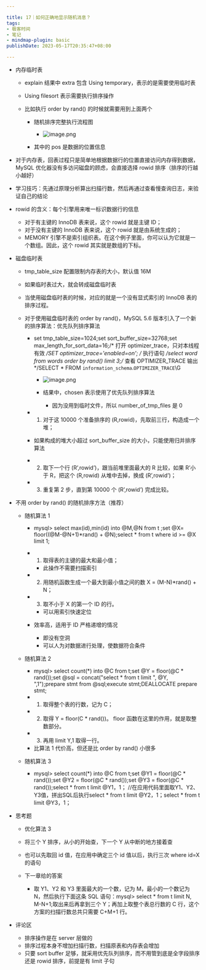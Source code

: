 ```yaml
---

title: 17｜如何正确地显示随机消息？
tags:
- 极客时间
- 笔记
- mindmap-plugin: basic
publishDate: 2023-05-17T20:35:47+08:00

---
```


- 内存临时表

  - explain 结果中 extra 包含 Using temporary，表示的是需要使用临时表
  - Using filesort 表示需要执行排序操作
  - 比如执行 order by rand() 的时候就需要用到上面两个
  
    - 随机排序完整执行流程图
      - ![image.png](https://cdn.jsdelivr.net/gh/11ze/static/images/mysql45-17-1.png)

    - 其中的 pos 是数据的位置信息

- 对于内存表，回表过程只是简单地根据数据行的位置直接访问内存得到数据，MySQL 优化器没有多访问磁盘的顾虑，会直接选择 rowid 排序（排序的行越小越好）
- 学习技巧：先通过原理分析算出扫描行数，然后再通过查看慢查询日志，来验证自己的结论
- rowid 的含义：每个引擎用来唯一标识数据行的信息

  - 对于有主键的 InnoDB 表来说，这个 rowid 就是主键 ID；
  - 对于没有主键的 InnoDB 表来说，这个 rowid 就是由系统生成的；
  - MEMORY 引擎不是索引组织表。在这个例子里面，你可以认为它就是一个数组。因此，这个 rowid 其实就是数组的下标。

- 磁盘临时表

  - tmp_table_size 配置限制内存表的大小，默认值 16M
  - 如果临时表过大，就会转成磁盘临时表
  - 当使用磁盘临时表的时候，对应的就是一个没有显式索引的 InnoDB 表的排序过程。
  - 对于使用磁盘临时表的 order by rand()，MySQL 5.6 版本引入了一个新的排序算法：优先队列排序算法

    - set tmp_table_size=1024;set sort_buffer_size=32768;set max_length_for_sort_data=16;/* 打开 optimizer_trace，只对本线程有效 */SET optimizer_trace='enabled=on'; /* 执行语句 */select word from words order by rand() limit 3;/* 查看 OPTIMIZER_TRACE 输出 */SELECT * FROM `information_schema`.`OPTIMIZER_TRACE`\G
      - ![image.png](https://cdn.jsdelivr.net/gh/11ze/static/images/mysql45-17-2.png)


      - 结果中，chosen 表示使用了优先队列排序算法

        - 因为没用到临时文件，所以 number_of_tmp_files 是 0

    - 1. 对于这 10000 个准备排序的 (R,rowid)，先取前三行，构造成一个堆；
    
    - 如果构成的堆大小超过 sort_buffer_size 的大小，只能使用归并排序算法
    
    - 2. 取下一个行 (R’,rowid’)，跟当前堆里面最大的 R 比较，如果 R’小于 R，把这个 (R,rowid) 从堆中去掉，换成 (R’,rowid’)；
    - 3. 重复第 2 步，直到第 10000 个 (R’,rowid’) 完成比较。

- 不用 order by rand() 的随机排序方法（推荐）

  - 随机算法 1
  
    - mysql> select max(id),min(id) into @M,@N from t ;set @X= floor((@M-@N+1)*rand() + @N);select * from t where id >= @X limit 1;
    - 1. 取得表的主键的最大和最小值；
    
      - 此操作不需要扫描索引
    
    - 2. 用随机函数生成一个最大到最小值之间的数 X = (M-N)*rand() + N；
    - 3. 取不小于 X 的第一个 ID 的行。
    
      - 可以用索引快速定位
    
    - 效率高，适用于 ID 严格递增的情况
    
      - 即没有空洞
      - 可以人为对数据进行处理，使数据符合条件
  
  - 随机算法 2
  
    - mysql> select count(*) into @C from t;set @Y = floor(@C * rand());set @sql = concat("select * from t limit ", @Y, ",1");prepare stmt from @sql;execute stmt;DEALLOCATE prepare stmt;
    - 1. 取得整个表的行数，记为 C；
    - 2. 取得 Y = floor(C * rand())。 floor 函数在这里的作用，就是取整数部分。
    - 3. 再用 limit Y,1 取得一行。
    - 比算法 1 代价高，但还是比 order by rand() 小很多
  
  - 随机算法 3
  
    - mysql> select count(*) into @C from t;set @Y1 = floor(@C * rand());set @Y2 = floor(@C * rand());set @Y3 = floor(@C * rand());select * from t limit @Y1，1； //在应用代码里面取Y1、Y2、Y3值，拼出SQL后执行select * from t limit @Y2，1；select * from t limit @Y3，1；

- 思考题

  - 优化算法 3
  
  - 将三个 Y 排序，从小的开始查，下一个 Y 从中断的地方接着查
  - 也可以先取回 id 值，在应用中确定三个 id 值以后，执行三次 where id=X 的语句
  - 下一章给的答案
  
    - 取 Y1、Y2 和 Y3 里面最大的一个数，记为 M，最小的一个数记为 N，然后执行下面这条 SQL 语句：mysql> select * from t limit N, M-N+1;取出来后再拿到三个 Y；再加上取整个表总行数的 C 行，这个方案的扫描行数总共只需要 C+M+1 行。

- 评论区

  - 排序操作是在 server 层做的
  - 排序过程本身不增加扫描行数，扫描原表和内存表会增加
  - 只要 sort buffer 足够，就采用优先队列排序，而不用管到底是全字段排序还是 rowid 排序，前提是有 limit 子句
